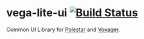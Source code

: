# vega-lite-ui [![Build Status](https://travis-ci.org/uwdata/vega-lite-ui.svg)](https://travis-ci.org/uwdata/vega-lite-ui)
Common UI Library for [Polestar](https://github.com/uwdata/polestar) and [Voyager](https://github.com/uwdata/voyager).
